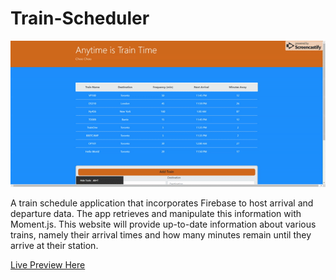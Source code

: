 # Train-Scheduler

<img src="/Train Scheduler.gif" />

A train schedule application that incorporates Firebase to host arrival and departure data. The app retrieves and manipulate this information with Moment.js. This website will provide up-to-date information about various trains, namely their arrival times and how many minutes remain until they arrive at their station.

[Live Preview Here](https://christine-aqui.github.io/Train-Scheduler/)
